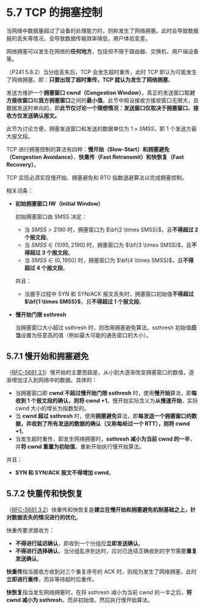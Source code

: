 # 5.7 TCP 的拥塞控制

当网络中数据量超过了设备的处理能力时，则称发生了网络拥塞。此时会导致数据报的丢失等情况，会导致数据传输效率降低，用户体验变差。

网络拥塞可以发生在网络的**任何地方**，包括但不限于路由器、交换机、用户端设备等。

（P241 5.8.2）当分组丢失后，TCP 会发生超时重传，此时 TCP 即认为可能发生了网络拥塞。即：**只要出现了超时重传，TCP 就认为发生了网络拥塞**。

发送方维护一个**拥塞窗口 cwnd（Congestion Window）**，真正的发送窗口取**对方接收窗口**和**我方拥塞窗口**之间的**最小值**。此节中假设接收方接收窗口无限大，且数据发送时单向的，即**此节仅讨论一个理想情况：发送窗口仅取决于拥塞窗口、接收方仅发送确认报文。**

此节为讨论方便，拥塞发送窗口和发送的数据单位为 $1 \times SMSS$，即 1 个发送方最大报文段。

TCP 进行拥塞控制的算法有四种：**慢开始（Slow-Start）和拥塞避免（Congestion Avoidance）**、**快重传（Fast Retransmit）和快恢复（Fast Recovery）**。

TCP 实现必须实现慢开始、拥塞避免和 RTO 指数退避算法以完成拥塞控制。

相关词条：

+ **初始拥塞窗口 IW（Initial Window）**

  初始拥塞窗口由 SMSS 决定：

    + 当 $SMSS > 2190$ 时，拥塞窗口为 $\bf{2 \times SMSS}$，且**不得超过 2 个报文段**。
    + 当 $SMSS \in (1095, 2190]$ 时，拥塞窗口为 $\bf{3 \times SMSS}$​，且**不得超过 3 个报文段**。
    + 当 $SMSS \in (0, 1950]$ 时，拥塞窗口为 $\bf{4 \times SMSS}$，且**不得超过 4 个报文段**。

  并且：

    + 当握手过程中 SYN 和 SYN/ACK 报文丢失时，拥塞窗口初始值**不得超过 $\bf{1 \times SMSS}$**，且**不得超过 1 个报文段**。

+ **慢开始门限 ssthresh**

  当拥塞窗口大小超过 ssthresh 时，则改用拥塞避免算法。ssthresh 初始值**应当**设置为任意高的值（例如最大可能的通告窗口的大小）。

## 5.7.1 慢开始和拥塞避免

（[RFC-5681 3.1](https://datatracker.ietf.org/doc/html/rfc5681#section-3.1)）慢开始的主要思路是，从小到大逐渐改变拥塞窗口的数值，逐渐增加注入到网络中的数据。具体的：

+ 当拥塞窗口即 **cwnd 不超过慢开始门限 ssthresh** 时，使用**慢开始**算法，即**每收到 1 个报文段的确认，则将 cwnd +1**。慢开始实际含义为**从慢速开始**，实际 cwnd 大小的增长为指数型的。
+ 当 **cwnd 超过 ssthresh** 时，使用**拥塞避免**算法，即**每发送一个拥塞窗口的数据，并收到了所有发送的数据的确认（又称每经过一个 RTT），则将 cwnd +1**。
+ 当发生超时重传，即发生网络拥塞时，**ssthresh 减小为当前 cwnd 的一半**，并**将 cwnd 重置为初始值**，重新开始执行慢开始算法。

并且：

+ **SYN 和 SYN/ACK 报文不得增加 cwnd**。

## 5.7.2 快重传和快恢复

（[RFC-5681 3.2](https://datatracker.ietf.org/doc/html/rfc5681#section-3.2)）快重传和快恢复是**建立在慢开始和拥塞避免机制基础之上，针对数据丢失的情况进行的优化**。

快重传要求接收方：

+ **不得进行延迟确认**，即收到一个分组应**立即发送确认**。
+ **不得进行选择确认**，当分组乱序到达时，应对已连续正确收到的字节需要**重复发送确认**。

**快重传**指当接收方收到对三个重复序号的 ACK 时，则视为发生了网络拥塞，此时**立即进行重传**，而非等待超时后重传。

**快恢复**指当发生网络拥塞时，在将 ssthresh 减小为当前 cwnd 的一半之后，**将 cwnd 减小为 ssthresh**，而非初始值，然后执行慢开始算法。